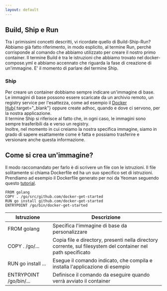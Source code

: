 ```yaml
---
layout: default
---
```


## Build, Ship e Run

Tra i primissimi concetti descritti, vi ricordate quello di Build-Ship-Run?  
Abbiamo già fatto riferimento, in modo esplicito, al termine Run, perchè corrisponde al comando
che abbiamo utilizzato per creare il nostro primo container. Il termine Build è tra le istruzioni 
che abbiamo trovato nel docker-compose.yml e abbiamo accennato che riguarda la fase di creazione di un'immagine.
E' il momento di parlare del termine Ship.

### Ship

Per creare un container dobbiamo sempre indicare un'immagine di base.  
Le immagini di base possono essere scaricate da un archivio remoto, un registry service per l'esattezza,
come ad esempio il [Docker Hub](https://hub.docker.com/explore/){:target="_blank"} oppure create adhoc,
quando e dove ci servono, per la nostra applicazione.   
Il termine Ship si riferisce al fatto che, in ogni caso, le immagini sono sempre trasferibili da e verso un registry.  
Inoltre, nel momento in cui creiamo la nostra specifica immagine, siamo in grado di sapere esattamente come è fatta
e possiamo trasferire e versionare anche questa informazione.

## Come si crea un'immagine?

Il modo raccomandato per farlo è di scrivere un file con le istruzioni. Il file solitamente si chiama Dockerfile
ed ha un suo specifico set di istruzioni. Prendiamo ad esempio il Dockerfile generato per noi da Yeoman seguendo questo [tutorial](/docker-get-started/sessione2).

```
FROM golang
COPY . /go/src/github.com/docker-get-started
RUN go install github.com/docker-get-started
ENTRYPOINT /go/bin/docker-get-started
```

| **Istruzione** | **Descrizione** |
| -------------- | --------------- |
| FROM golang | Specifica l'immagine di base da personalizzare |
| COPY . /go/... | Copia file e directory, presenti nella directory corrente, sul filesystem del container nel path specificato |
| RUN go install ... | Esegue il comando indicato, che compila e installa l'applicazione di esempio |
| ENTRYPOINT /go/bin/... | Definisce il comando da eseguire quando verrà avviato il container |


